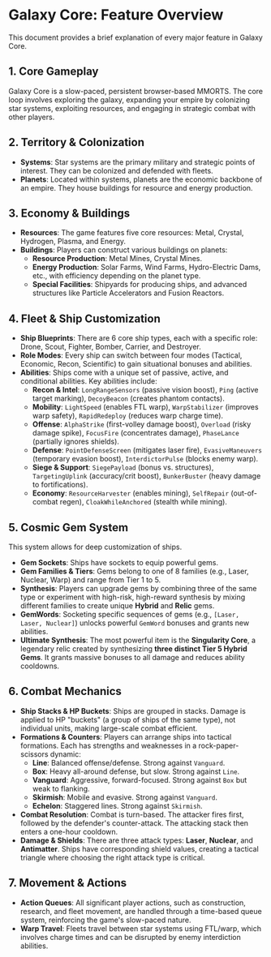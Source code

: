 # Galaxy Core: Feature Overview

This document provides a brief explanation of every major feature in Galaxy Core.

## 1. Core Gameplay

Galaxy Core is a slow-paced, persistent browser-based MMORTS. The core loop involves exploring the galaxy, expanding your empire by colonizing star systems, exploiting resources, and engaging in strategic combat with other players.

## 2. Territory & Colonization

- **Systems**: Star systems are the primary military and strategic points of interest. They can be colonized and defended with fleets.
- **Planets**: Located within systems, planets are the economic backbone of an empire. They house buildings for resource and energy production.

## 3. Economy & Buildings

- **Resources**: The game features five core resources: Metal, Crystal, Hydrogen, Plasma, and Energy.
- **Buildings**: Players can construct various buildings on planets:
  - **Resource Production**: Metal Mines, Crystal Mines.
  - **Energy Production**: Solar Farms, Wind Farms, Hydro-Electric Dams, etc., with efficiency depending on the planet type.
  - **Special Facilities**: Shipyards for producing ships, and advanced structures like Particle Accelerators and Fusion Reactors.

## 4. Fleet & Ship Customization

- **Ship Blueprints**: There are 6 core ship types, each with a specific role: Drone, Scout, Fighter, Bomber, Carrier, and Destroyer.
- **Role Modes**: Every ship can switch between four modes (Tactical, Economic, Recon, Scientific) to gain situational bonuses and abilities.
- **Abilities**: Ships come with a unique set of passive, active, and conditional abilities. Key abilities include:
  - **Recon & Intel**: `LongRangeSensors` (passive vision boost), `Ping` (active target marking), `DecoyBeacon` (creates phantom contacts).
  - **Mobility**: `LightSpeed` (enables FTL warp), `WarpStabilizer` (improves warp safety), `RapidRedeploy` (reduces warp charge time).
  - **Offense**: `AlphaStrike` (first-volley damage boost), `Overload` (risky damage spike), `FocusFire` (concentrates damage), `PhaseLance` (partially ignores shields).
  - **Defense**: `PointDefenseScreen` (mitigates laser fire), `EvasiveManeuvers` (temporary evasion boost), `InterdictorPulse` (blocks enemy warp).
  - **Siege & Support**: `SiegePayload` (bonus vs. structures), `TargetingUplink` (accuracy/crit boost), `BunkerBuster` (heavy damage to fortifications).
  - **Economy**: `ResourceHarvester` (enables mining), `SelfRepair` (out-of-combat regen), `CloakWhileAnchored` (stealth while mining).

## 5. Cosmic Gem System

This system allows for deep customization of ships.

- **Gem Sockets**: Ships have sockets to equip powerful gems.
- **Gem Families & Tiers**: Gems belong to one of 8 families (e.g., Laser, Nuclear, Warp) and range from Tier 1 to 5.
- **Synthesis**: Players can upgrade gems by combining three of the same type or experiment with high-risk, high-reward synthesis by mixing different families to create unique **Hybrid** and **Relic** gems.
- **GemWords**: Socketing specific sequences of gems (e.g., `[Laser, Laser, Nuclear]`) unlocks powerful `GemWord` bonuses and grants new abilities.
- **Ultimate Synthesis**: The most powerful item is the **Singularity Core**, a legendary relic created by synthesizing **three distinct Tier 5 Hybrid Gems**. It grants massive bonuses to all damage and reduces ability cooldowns.

## 6. Combat Mechanics

- **Ship Stacks & HP Buckets**: Ships are grouped in stacks. Damage is applied to HP "buckets" (a group of ships of the same type), not individual units, making large-scale combat efficient.
- **Formations & Counters**: Players can arrange ships into tactical formations. Each has strengths and weaknesses in a rock-paper-scissors dynamic:
  - **Line**: Balanced offense/defense. Strong against `Vanguard`.
  - **Box**: Heavy all-around defense, but slow. Strong against `Line`.
  - **Vanguard**: Aggressive, forward-focused. Strong against `Box` but weak to flanking.
  - **Skirmish**: Mobile and evasive. Strong against `Vanguard`.
  - **Echelon**: Staggered lines. Strong against `Skirmish`.
- **Combat Resolution**: Combat is turn-based. The attacker fires first, followed by the defender's counter-attack. The attacking stack then enters a one-hour cooldown.
- **Damage & Shields**: There are three attack types: **Laser**, **Nuclear**, and **Antimatter**. Ships have corresponding shield values, creating a tactical triangle where choosing the right attack type is critical.

## 7. Movement & Actions

- **Action Queues**: All significant player actions, such as construction, research, and fleet movement, are handled through a time-based queue system, reinforcing the game's slow-paced nature.
- **Warp Travel**: Fleets travel between star systems using FTL/warp, which involves charge times and can be disrupted by enemy interdiction abilities.
